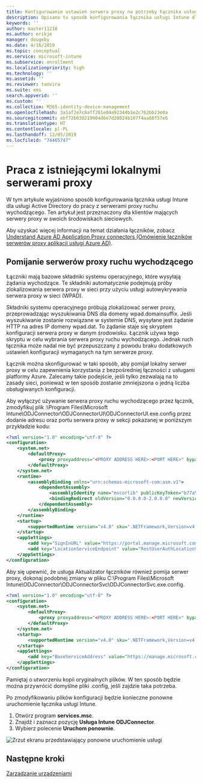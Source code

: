 ```yaml
---
title: Konfigurowanie ustawień serwera proxy na potrzeby łącznika usługi Intune dla usługi Active Directory
description: Opisano tu sposób konfigurowania łącznika usługi Intune dla usługi Active Directory do pracy z istniejącymi lokalnymi serwerami proxy.
keywords: ''
author: master11218
ms.author: erikje
manager: dougeby
ms.date: 4/16/2019
ms.topic: conceptual
ms.service: microsoft-intune
ms.subservice: enrollment
ms.localizationpriority: high
ms.technology: ''
ms.assetid: ''
ms.reviewer: tanvira
ms.suite: ems
search.appverid: ''
ms.custom: ''
ms.collection: M365-identity-device-management
ms.openlocfilehash: 3a1af2e7c8aff281e04e92344b3e2c762bb23e0a
ms.sourcegitcommit: ebf72b038219904d6e7d20024b107f4aa68f57e6
ms.translationtype: HT
ms.contentlocale: pl-PL
ms.lasthandoff: 12/05/2019
ms.locfileid: "74465747"
---
```

# <a name="work-with-existing-on-premises-proxy-servers"></a>Praca z istniejącymi lokalnymi serwerami proxy

W tym artykule wyjaśniono sposób konfigurowania łącznika usługi Intune dla usługi Active Directory do pracy z serwerami proxy ruchu wychodzącego. Ten artykuł jest przeznaczony dla klientów mających serwery proxy w swoich środowiskach sieciowych.

Aby uzyskać więcej informacji na temat działania łączników, zobacz [Understand Azure AD Application Proxy connectors (Omówienie łączników serwerów proxy aplikacji usługi Azure AD)](https://docs.microsoft.com/azure/active-directory/manage-apps/application-proxy-connectors).

## <a name="bypass-outbound-proxies"></a>Pomijanie serwerów proxy ruchu wychodzącego

Łączniki mają bazowe składniki systemu operacyjnego, które wysyłają żądania wychodzące. Te składniki automatycznie podejmują próby zlokalizowania serwera proxy w sieci przy użyciu usługi autowykrywania serwera proxy w sieci (WPAD).

Składniki systemu operacyjnego próbują zlokalizować serwer proxy, przeprowadzając wyszukiwania DNS dla domeny wpad.domainsuffix. Jeśli wyszukiwanie zostanie rozwiązane w systemie DNS, wysyłane jest żądanie HTTP na adres IP domeny wpad.dat. To żądanie staje się skryptem konfiguracji serwera proxy w danym środowisku. Łącznik używa tego skryptu w celu wybrania serwera proxy ruchu wychodzącego. Jednak ruch łącznika może nadal nie być przepuszczany z powodu braku dodatkowych ustawień konfiguracji wymaganych na tym serwerze proxy.

Łącznik można skonfigurować w taki sposób, aby pomijał lokalny serwer proxy w celu zapewnienia korzystania z bezpośredniej łączności z usługami platformy Azure. Zalecamy takie podejście, jeśli tylko zezwalają na to zasady sieci, ponieważ w ten sposób zostanie zmniejszona o jedną liczba obsługiwanych konfiguracji.

Aby wyłączyć używanie serwera proxy ruchu wychodzącego przez łącznik, zmodyfikuj plik :\Program Files\Microsoft Intune\ODJConnector\ODJConnectorUI\ODJConnectorUI.exe.config przez dodanie adresu oraz portu serwera proxy w sekcji pokazanej w poniższym przykładzie kodu:

```xml
<?xml version="1.0" encoding="utf-8" ?>
<configuration>
    <system.net>  
        <defaultProxy>   
            <proxy proxyaddress="<PROXY ADDRESS HERE>:<PORT HERE>" bypassonlocal="True" usesystemdefault="True"/>   
        </defaultProxy>  
    </system.net>
    <runtime>
        <assemblyBinding xmlns="urn:schemas-microsoft-com:asm.v1">
            <dependentAssembly>
                <assemblyIdentity name="mscorlib" publicKeyToken="b77a5c561934e089" culture="neutral"/>
                <bindingRedirect oldVersion="0.0.0.0-2.0.0.0" newVersion="4.6.0.0" />
            </dependentAssembly>
        </assemblyBinding>
    </runtime>
    <startup> 
        <supportedRuntime version="v4.0" sku=".NETFramework,Version=v4.6" />
    </startup>
    <appSettings>
        <add key="SignInURL" value="https://portal.manage.microsoft.com/Home/ClientLogon"/>
        <add key="LocationServiceEndpoint" value="RestUserAuthLocationService/RestUserAuthLocationService/ServiceAddresses"/>
    </appSettings>
</configuration>
```

Aby się upewnić, że usługa Aktualizator łączników również pomija serwer proxy, dokonaj podobnej zmiany w pliku C:\Program Files\Microsoft Intune\ODJConnector\ODJConnectorSvc\ODJConnectorSvc.exe.config.

```xml
<?xml version="1.0" encoding="utf-8" ?>
<configuration>
    <system.net>  
        <defaultProxy>   
            <proxy proxyaddress="<PROXY ADDRESS HERE>:<PORT HERE>" bypassonlocal="True" usesystemdefault="True"/>   
        </defaultProxy>  
    </system.net>
    <startup>
        <supportedRuntime version="v4.0" sku=".NETFramework,Version=v4.6" />
    </startup>
    <appSettings>
        <add key="BaseServiceAddress" value="https://manage.microsoft.com/" />
    </appSettings>
</configuration>
```

Pamiętaj o utworzeniu kopii oryginalnych plików. W ten sposób będzie można przywrócić domyślne pliki .config, jeśli zajdzie taka potrzeba.

Po zmodyfikowaniu plików konfiguracji będzie konieczne ponowne uruchomienie łącznika usługi Intune. 

1. Otwórz program **services.msc**.
2. Znajdź i zaznacz pozycję **Usługa Intune ODJConnector**.
3. Wybierz polecenie **Uruchom ponownie**.

![Zrzut ekranu przedstawiający ponowne uruchomienie usługi](./media/autopilot-hybrid-connector-proxy/service-restart.png)


## <a name="next-steps"></a>Następne kroki

[Zarządzanie urządzeniami](../remote-actions/device-management.md)
